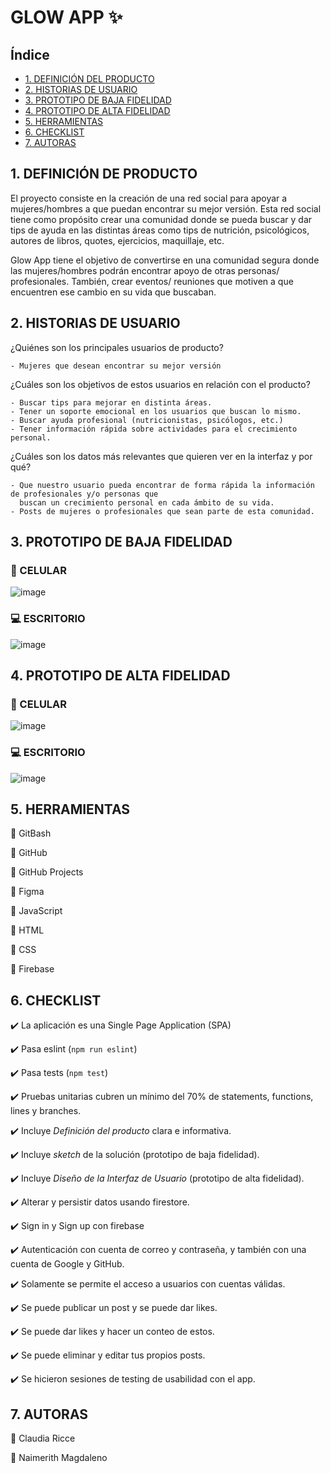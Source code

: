 # GLOW APP ✨

## Índice

* [1. DEFINICIÓN DEL PRODUCTO](#1-DEFINICIÓN-DEL-PRODUCTO)
* [2. HISTORIAS DE USUARIO](#2-HISTORIAS-DE-USUARIO)
* [3. PROTOTIPO DE BAJA FIDELIDAD](#3-PROTOTIPO-DE-BAJA-FIDELIDAD)
* [4. PROTOTIPO DE ALTA FIDELIDAD](#4-PROTOTIPO-DE-ALTA-FIDELIDAD)
* [5. HERRAMIENTAS](#5-HERRAMIENTAS)
* [6. CHECKLIST](#6-CHECKLIST)
* [7. AUTORAS](#7-AUTORAS)


## 1. DEFINICIÓN DE PRODUCTO 

El proyecto consiste en la creación de una red social para apoyar a mujeres/hombres a que puedan encontrar su mejor versión. Esta red social tiene como propósito crear una comunidad donde se pueda buscar y dar tips de ayuda en las distintas áreas como tips de nutrición, psicológicos, autores de libros, quotes, ejercicios, maquillaje, etc.

Glow App tiene el objetivo de convertirse en una comunidad segura donde las mujeres/hombres podrán encontrar apoyo de otras personas/ profesionales. También, crear eventos/ reuniones que motiven a que encuentren ese cambio en su vida que buscaban.

## 2. HISTORIAS DE USUARIO 

  ¿Quiénes son los principales usuarios de producto?
    
    - Mujeres que desean encontrar su mejor versión 

  ¿Cuáles son los objetivos de estos usuarios en relación con el producto?
  
    - Buscar tips para mejorar en distinta áreas.
    - Tener un soporte emocional en los usuarios que buscan lo mismo.
    - Buscar ayuda profesional (nutricionistas, psicólogos, etc.)
    - Tener información rápida sobre actividades para el crecimiento personal.

  ¿Cuáles son los datos más relevantes que quieren ver en la interfaz y por qué?
  
    - Que nuestro usuario pueda encontrar de forma rápida la información de profesionales y/o personas que 
      buscan un crecimiento personal en cada ámbito de su vida.
    - Posts de mujeres o profesionales que sean parte de esta comunidad.

## 3. PROTOTIPO DE BAJA FIDELIDAD 

  ### 📱 CELULAR
  
  ![image](https://github.com/claudiaricce/LIM016-social-network/blob/main/src/img/mobile%20baja%20fidelidad.jpg?raw=true)
  
  ### 💻 ESCRITORIO
  
  ![image](https://github.com/claudiaricce/LIM016-social-network/blob/main/src/img/desktop%20baja%20fidelidad.jpg?raw=true)
  
## 4. PROTOTIPO DE ALTA FIDELIDAD 

  ### 📱 CELULAR

  ![image](https://github.com/claudiaricce/LIM016-social-network/blob/main/src/img/mobile%20alta%20fidelidad.jpg?raw=true)

  ### 💻 ESCRITORIO

  ![image](https://github.com/claudiaricce/LIM016-social-network/blob/main/src/img/desktop%20alta%20fidelidad.jpg?raw=true)
  
## 5. HERRAMIENTAS

  📌 GitBash

  📌 GitHub

  📌 GitHub Projects

  📌 Figma

  📌 JavaScript

  📌 HTML

  📌 CSS

  📌 Firebase

## 6. CHECKLIST 	

  ✔️ La aplicación es una Single Page Application (SPA)

  ✔️ Pasa eslint (`npm run eslint`) 

  ✔️ Pasa tests (`npm test`)

  ✔️ Pruebas unitarias cubren un mínimo del 70% de statements, functions, lines y branches.

  ✔️ Incluye _Definición del producto_ clara e informativa.

  ✔️ Incluye _sketch_ de la solución (prototipo de baja fidelidad).

  ✔️ Incluye _Diseño de la Interfaz de Usuario_ (prototipo de alta fidelidad).

  ✔️ Alterar y persistir datos usando firestore.

  ✔️ Sign in y Sign up con firebase

  ✔️ Autenticación con cuenta de correo y contraseña, y también con una cuenta de Google y GitHub.

  ✔️ Solamente se permite el acceso a usuarios con cuentas válidas.

  ✔️ Se puede publicar un post y se puede dar likes.

  ✔️ Se puede dar likes y hacer un conteo de estos.

  ✔️ Se puede eliminar y editar tus propios posts.

  ✔️ Se hicieron sesiones de testing de usabilidad con el app.

## 7. AUTORAS 

  📌 Claudia Ricce 

  📌 Naimerith Magdaleno

